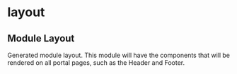 # layout

## Module Layout

Generated module layout.
This module will have the components that will be rendered on all portal pages, such as the Header and Footer.
